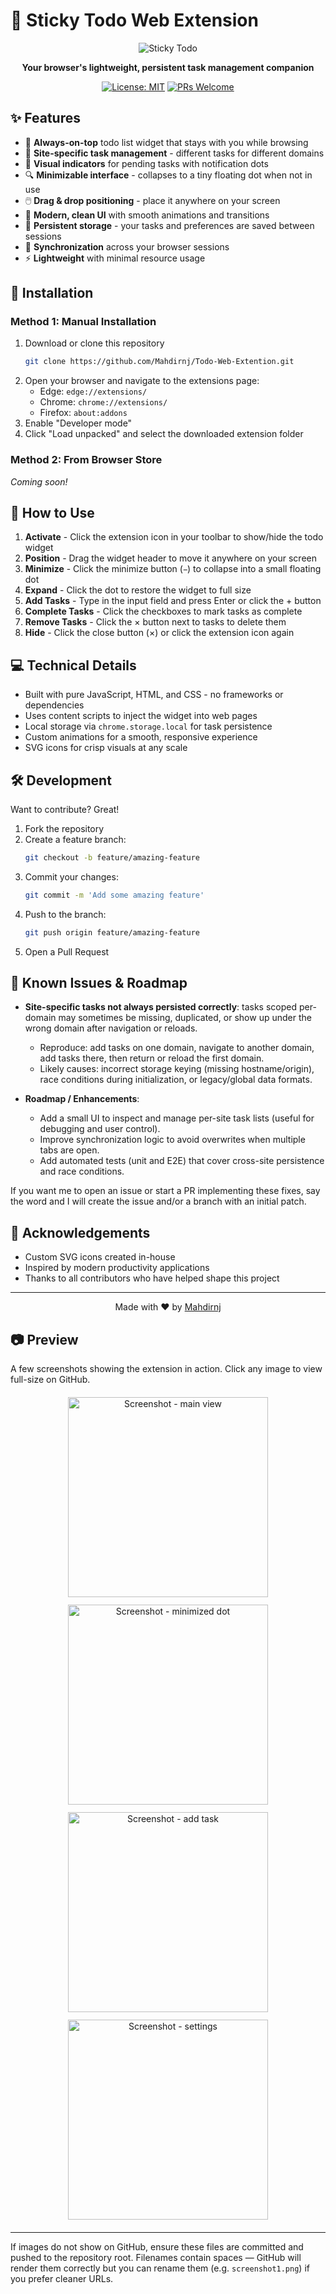# 📝 Sticky Todo Web Extension

<div align="center">
  
  ![Sticky Todo](icons/icon128.png)
  
  **Your browser's lightweight, persistent task management companion**
  
  [![License: MIT](https://img.shields.io/badge/License-MIT-blue.svg)](https://opensource.org/licenses/MIT)
  [![PRs Welcome](https://img.shields.io/badge/PRs-welcome-brightgreen.svg)](https://github.com/Mahdirni/Todo-Web-Extention/pulls)
  
</div>

## ✨ Features

- 📌 **Always-on-top** todo list widget that stays with you while browsing
- 🔄 **Site-specific task management** - different tasks for different domains
- 🔴 **Visual indicators** for pending tasks with notification dots
- 🔍 **Minimizable interface** - collapses to a tiny floating dot when not in use
- 🖱️ **Drag & drop positioning** - place it anywhere on your screen
- 🎨 **Modern, clean UI** with smooth animations and transitions
- 💾 **Persistent storage** - your tasks and preferences are saved between sessions
- 🔄 **Synchronization** across your browser sessions
- ⚡ **Lightweight** with minimal resource usage

## 🚀 Installation

### Method 1: Manual Installation
1. Download or clone this repository
   ```bash
   git clone https://github.com/Mahdirnj/Todo-Web-Extention.git
   ```
2. Open your browser and navigate to the extensions page:
   - Edge: `edge://extensions/`
   - Chrome: `chrome://extensions/`
   - Firefox: `about:addons`
3. Enable "Developer mode"
4. Click "Load unpacked" and select the downloaded extension folder

### Method 2: From Browser Store
*Coming soon!*

## 🔧 How to Use

1. **Activate** - Click the extension icon in your toolbar to show/hide the todo widget
2. **Position** - Drag the widget header to move it anywhere on your screen
3. **Minimize** - Click the minimize button (`−`) to collapse into a small floating dot
4. **Expand** - Click the dot to restore the widget to full size
5. **Add Tasks** - Type in the input field and press Enter or click the + button
6. **Complete Tasks** - Click the checkboxes to mark tasks as complete
7. **Remove Tasks** - Click the × button next to tasks to delete them
8. **Hide** - Click the close button (×) or click the extension icon again

## 💻 Technical Details

- Built with pure JavaScript, HTML, and CSS - no frameworks or dependencies
- Uses content scripts to inject the widget into web pages
- Local storage via `chrome.storage.local` for task persistence
- Custom animations for a smooth, responsive experience
- SVG icons for crisp visuals at any scale

## 🛠️ Development

Want to contribute? Great!

1. Fork the repository
2. Create a feature branch:
   ```bash
   git checkout -b feature/amazing-feature
   ```
3. Commit your changes:
   ```bash
   git commit -m 'Add some amazing feature'
   ```
4. Push to the branch:
   ```bash
   git push origin feature/amazing-feature
   ```
5. Open a Pull Request

## 🐞 Known Issues & Roadmap

- **Site-specific tasks not always persisted correctly**: tasks scoped per-domain may sometimes be missing, duplicated, or show up under the wrong domain after navigation or reloads.
  - Reproduce: add tasks on one domain, navigate to another domain, add tasks there, then return or reload the first domain.
  - Likely causes: incorrect storage keying (missing hostname/origin), race conditions during initialization, or legacy/global data formats.

- **Roadmap / Enhancements**:
  - Add a small UI to inspect and manage per-site task lists (useful for debugging and user control).
  - Improve synchronization logic to avoid overwrites when multiple tabs are open.
  - Add automated tests (unit and E2E) that cover cross-site persistence and race conditions.

If you want me to open an issue or start a PR implementing these fixes, say the word and I will create the issue and/or a branch with an initial patch.

## 🙏 Acknowledgements

- Custom SVG icons created in-house
- Inspired by modern productivity applications
- Thanks to all contributors who have helped shape this project

---

<div align="center">
  Made with ❤️ by <a href="https://github.com/Mahdirnj">Mahdirnj</a>
</div>

## 📷 Preview

A few screenshots showing the extension in action. Click any image to view full-size on GitHub.

<div align="center">
   <a href="./Screenshot 2025-09-16 122913.png"><img src="./Screenshot 2025-09-16 122913.png" alt="Screenshot - main view" width="320" style="margin:6px;"/></a>
   <a href="./Screenshot 2025-09-16 123020.png"><img src="./Screenshot 2025-09-16 123020.png" alt="Screenshot - minimized dot" width="320" style="margin:6px;"/></a>
   <a href="./Screenshot 2025-09-16 123039.png"><img src="./Screenshot 2025-09-16 123039.png" alt="Screenshot - add task" width="320" style="margin:6px;"/></a>
   <a href="./Screenshot 2025-09-16 123053.png"><img src="./Screenshot 2025-09-16 123053.png" alt="Screenshot - settings" width="320" style="margin:6px;"/></a>
</div>

---

If images do not show on GitHub, ensure these files are committed and pushed to the repository root. Filenames contain spaces — GitHub will render them correctly but you can rename them (e.g. `screenshot1.png`) if you prefer cleaner URLs.

